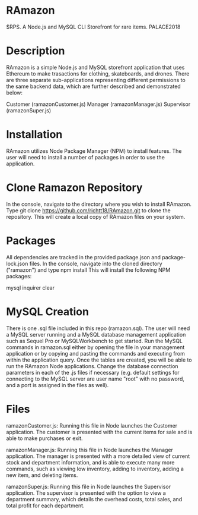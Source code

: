 # RAmazon
$RPS. A Node.js and MySQL CLI Storefront for rare items. PALACE2018 

# Description
RAmazon is a simple Node.js and MySQL storefront application that uses Ethereum to make trasactions for clothing, skateboards, and drones. There are three separate sub-applications representing different permissions to the same backend data, which are further described and demonstrated below:

Customer (ramazonCustomer.js)
Manager (ramazonManager.js)
Supervisor (ramazonSuper.js)

# Installation
RAmazon utilizes Node Package Manager (NPM) to install features. The user will need to install a number of packages in order to use the application.

# Clone Ramazon Repository
In the console, navigate to the directory where you wish to install RAmazon. Type git clone https://github.com/richtt18/RAmazon.git to clone the repository. This will create a local copy of RAmazon files on your system.

# Packages
All dependencies are tracked in the provided package.json and package-lock.json files. In the console, navigate into the cloned directory ("ramazon") and type npm install This will install the following NPM packages:

mysql
inquirer
clear

# MySQL Creation
There is one .sql file included in this repo (ramazon.sql). The user will need a MySQL server running and a MySQL database management application such as Sequel Pro or MySQLWorkbench to get started. Run the MySQL commands in ramazon.sql either by opening the file in your management application or by copying and pasting the commands and executing from within the application query. Once the tables are created, you will be able to run the RAmazon Node applications. Change the database connection parameters in each of the .js files if necessary (e.g. default settings for connecting to the MySQL server are user name "root" with no password, and a port is assigned in the files as well).



# Files
ramazonCustomer.js: Running this file in Node launches the Customer application. The customer is presented with the current items for sale and is able to make purchases or exit.

ramazonManager.js: Running this file in Node launches the Manager application. The manager is presented with a more detailed view of current stock and department information, and is able to execute many more commands, such as viewing low inventory, adding to inventory, adding a new item, and deleting items.

ramazonSuper.js: Running this file in Node launches the Supervisor application. The supervisor is presented with the option to view a department summary, which details the overhead costs, total sales, and total profit for each department.
